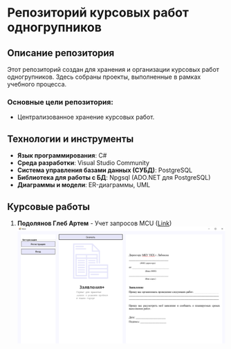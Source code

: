 # Репозиторий курсовых работ одногрупников

## Описание репозитория

Этот репозиторий создан для хранения и организации курсовых работ одногрупников. Здесь собраны проекты, выполненные в рамках учебного процесса.

### Основные цели репозитория:

- Централизованное хранение курсовых работ.

## Технологии и инструменты

- **Язык программирования**: C#
- **Среда разработки**: Visual Studio Community
- **Система управления базами данных (СУБД)**: PostgreSQL
- **Библиотека для работы с БД**: Npgsql (ADO.NET для PostgreSQL)
- **Диаграммы и модели**: ER-диаграммы, UML

## Курсовые работы

1. **Подолянов Глеб Артем** - Учет запросов MCU ([Link](./PodolyanovGleb/README.md))
   ![Screenshot](./PodolyanovGleb/assets/start-form.png)
